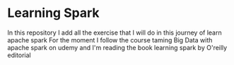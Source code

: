 # Learning Spark

In this repository I add all the exercise that I will do in this journey of learn apache spark
For the moment I follow the course taming Big Data with apache spark on udemy and I'm reading the book learning spark by O'reilly editorial